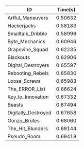 |ID|Time(s)|
|-|-|
|Artful_Maneuvers|0.50632|
|Hackerjacks|0.58183|
|Smalltalk_Dribble|0.58996|
|Byte_Mechanics|0.60946|
|Grapevine_Squad|0.62235|
|Blackouts|0.62906|
|Digital_Destroyers|0.65597|
|Rebooting_Rebels|0.65830|
|Loose_Screws|0.65983|
|The_ERROR_List|0.66624|
|Key_to_Innovation|0.67332|
|Beasts|0.67494|
|Digitally_Destroyed|0.67658|
|Gonzo_Brutes|0.68060|
|The_Hit_Blunders|0.69144|
|Pseudo_Boom|0.69418|

